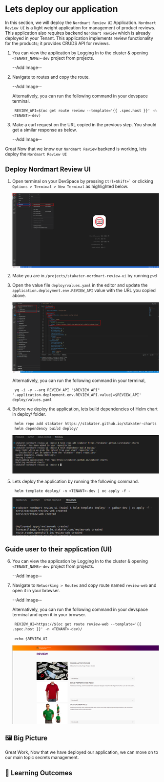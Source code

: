 # Lets deploy our application 

In this section, we will deploy the `Nordmart Review UI` Application. `Nordmart Review UI` is a light weight application for management of product reviews. This application also requires backend `Nordmart Review` which is already deployed in your Tenant. This application implements review functionality for the products; it provides CRUDS API for reviews.

1. You can view the application by Logging In to the cluster & opening `<TENANT_NAME>-dev` project from projects.

    --Add Image--

2. Navigate to routes and copy the route. 

    --Add Image--

    Alternatively, you can run the following command in your devspace terminal. 

        REVIEW_API=$(oc get route review --template='{{ .spec.host }}' -n <TENANT>-dev)

3. Make a curl request on the URL copied in the previous step. You should get a similar response as below.

    --Add Image--


Great Now that we know our `Nordmart Review` backend is working, lets deploy the `Nordmart Review UI`

## Deploy Nordmart Review UI

1. Open terminal on your DevSpace by pressing `` Ctrl+Shift+` `` or clicking `Options > Terminal > New Terminal` as highlighted below.

   ![devspace-new-terminal](images/devspace-new-terminal.png)

2. Make you are in `/projects/stakater-nordmart-review-ui` by running `pwd` 

3. Open the value file `deploy/values.yaml` in the editor and update the `application.deployment.env.REVIEW_API` value with the URL you copied above.

    ![devspace-deploy-value-update-review-api](images/devspace-deploy-value-update-review-api.png)

    Alternatively, you can run the following command in your terminal, 
        
        yq -i -y --arg REVIEW_API "$REVIEW_API" '.application.deployment.env.REVIEW_API.value|=$REVIEW_API' deploy/values.yaml

4. Before we deploy the application, lets build dependencies of Helm chart in deploy/ folder.

        helm repo add stakater https://stakater.github.io/stakater-charts
        helm dependency build deploy/

    ![devspace-helm-output](images/devspace-helm-output.png)

5. Lets deploy the application by running the following command. 

        helm template deploy/ -n <TENANT>-dev | oc apply -f -

    ![devspace-helm-install-oc-apply](images/devspace-helm-install-oc-apply.png)

## Guide user to their application (UI)

6. You can view the application by Logging In to the cluster & opening `<TENANT_NAME>-dev` project from projects.

    --Add Image--

7. Navigate to `Networking > Routes` and copy route named `review-web` and open it in your browser. 

    --Add Image--

    Alternatively, you can run the following command in your devspace terminal and open it in your browser.

        REVIEW_UI=https://$(oc get route review-web --template='{{ .spec.host }}' -n <TENANT>-dev)/

        echo $REVIEW_UI

    ![nortmart-review-ui](./images/nordmart-review-ui.png)

## 🖼️ Big Picture

Great Work, Now that we have deployed our application, we can move on to our main topic secrets management.

## 🔮 Learning Outcomes

